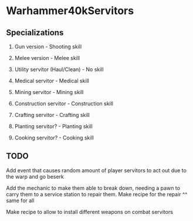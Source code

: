 # Warhammer40kServitors
## Specializations
1. Gun version - Shooting skill

2. Melee version - Melee skill

3. Utility servitor (Haul/Clean) - No skill

4. Medical servitor - Medical skill

5. Mining servitor - Mining skill

6. Construction servitor - Construction skill

7. Crafting servitor - Crafting skill

8. Planting servitor? - Planting skill

9. Cooking servitor? - Cooking skill

## TODO

Add event that causes random amount of player servitors to act out due to the warp and go beserk

Add the mechanic to make them able to break down, needing a pawn to carry them to a service station to repair them.
Make recipe for the repair ^^ same for all

Make recipe to allow to install different weapons on combat servitors
